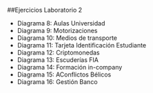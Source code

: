 ##Ejercicios Laboratorio 2

* Diagrama 8: Aulas Universidad
* Diagrama 9: Motorizaciones
* Diagrama 10: Medios de transporte
* Diagrama 11: Tarjeta Identificación Estudiante
* Diagrama 12: Criptomonedas
* Diagrama 13: Escuderías FIA
* Diagrama 14: Formación in-company
* Diagrama 15: AConflictos Bélicos
* Diagrama 16: Gestión Banco
